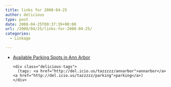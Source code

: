```yaml
---
title: links for 2008-04-25
author: delicious
type: post
date: 2008-04-25T09:37:39+00:00
url: /2008/04/25/links-for-2008-04-25/
categories:
  - Linkage

---
```

<ul class="delicious">
  <li>
    <div class="delicious-link">
      <a href="http://a2dda.org/parking__transportation/available_parking_spots/"> Available Parking Spots in Ann Arbor</a>
    </div>
    
    <div class="delicious-tags">
      (tags: <a href="http://del.icio.us/tazzzzz/annarbor">annarbor</a> <a href="http://del.icio.us/tazzzzz/parking">parking</a>)
    </div>
  </li>
</ul>
